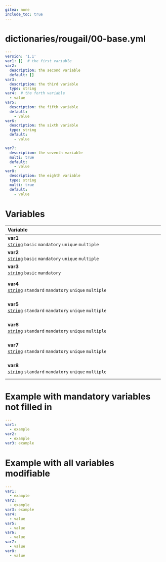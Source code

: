 ```yaml
---
gitea: none
include_toc: true
---
```

# dictionaries/rougail/00-base.yml

```yaml
---
version: '1.1'
var1: []  # the first variable
var2:
  description: the second variable
  default: []
var3:
  description: the third variable
  type: string
var4:  # the forth variable
  - value
var5:
  description: the fifth variable
  default:
    - value
var6:
  description: the sixth variable
  type: string
  default:
    - value

var7:
  description: the seventh variable
  multi: true
  default:
    - value
var8:
  description: the eighth variable
  type: string
  multi: true
  default:
    - value
```
# Variables

| Variable&nbsp;&nbsp;&nbsp;&nbsp;&nbsp;&nbsp;&nbsp;&nbsp;&nbsp;&nbsp;&nbsp;&nbsp;&nbsp;&nbsp;&nbsp;&nbsp;&nbsp;&nbsp;&nbsp;&nbsp;&nbsp;&nbsp;&nbsp;&nbsp;&nbsp;&nbsp;&nbsp;&nbsp;&nbsp;&nbsp;&nbsp;&nbsp;&nbsp;&nbsp;&nbsp;&nbsp;&nbsp;&nbsp;&nbsp;&nbsp;&nbsp;&nbsp;&nbsp;&nbsp;&nbsp;&nbsp;&nbsp;&nbsp;&nbsp;&nbsp;&nbsp;&nbsp;&nbsp;&nbsp;&nbsp;&nbsp;&nbsp;&nbsp;&nbsp;&nbsp;&nbsp;&nbsp;&nbsp;&nbsp;&nbsp;&nbsp;&nbsp;&nbsp;&nbsp;&nbsp;&nbsp;&nbsp;&nbsp;&nbsp;&nbsp;&nbsp;&nbsp;&nbsp;&nbsp;&nbsp;&nbsp;&nbsp;&nbsp;&nbsp;&nbsp;&nbsp;&nbsp;&nbsp;&nbsp;&nbsp;&nbsp;&nbsp;&nbsp;&nbsp;&nbsp;&nbsp;&nbsp;&nbsp;&nbsp;&nbsp;&nbsp;&nbsp;&nbsp;&nbsp;&nbsp;&nbsp;&nbsp;&nbsp;&nbsp;&nbsp;&nbsp;&nbsp;&nbsp;&nbsp;&nbsp;&nbsp;&nbsp;&nbsp;   | Description&nbsp;&nbsp;&nbsp;&nbsp;&nbsp;&nbsp;&nbsp;&nbsp;&nbsp;&nbsp;&nbsp;&nbsp;&nbsp;&nbsp;&nbsp;&nbsp;&nbsp;&nbsp;&nbsp;&nbsp;&nbsp;&nbsp;&nbsp;&nbsp;&nbsp;&nbsp;&nbsp;&nbsp;&nbsp;&nbsp;&nbsp;&nbsp;&nbsp;&nbsp;&nbsp;&nbsp;&nbsp;&nbsp;&nbsp;&nbsp;&nbsp;&nbsp;&nbsp;&nbsp;&nbsp;&nbsp;&nbsp;&nbsp;&nbsp;&nbsp;&nbsp;&nbsp;&nbsp;&nbsp;&nbsp;&nbsp;&nbsp;&nbsp;&nbsp;&nbsp;&nbsp;&nbsp;&nbsp;&nbsp;&nbsp;&nbsp;&nbsp;&nbsp;&nbsp;&nbsp;&nbsp;&nbsp;&nbsp;&nbsp;&nbsp;&nbsp;&nbsp;&nbsp;&nbsp;&nbsp;&nbsp;&nbsp;&nbsp;&nbsp;&nbsp;&nbsp;&nbsp;&nbsp;&nbsp;&nbsp;&nbsp;&nbsp;&nbsp;&nbsp;&nbsp;&nbsp;&nbsp;&nbsp;&nbsp;&nbsp;&nbsp;&nbsp;&nbsp;&nbsp;&nbsp;&nbsp;&nbsp;&nbsp;&nbsp;&nbsp;&nbsp;&nbsp;&nbsp;&nbsp;&nbsp;   |
|------------------------------------------------------------------------------------------------------------------------------------------------------------------------------------------------------------------------------------------------------------------------------------------------------------------------------------------------------------------------------------------------------------------------------------------------------------------------------------------------------------------------------------------------------------------------------------------------------------------------------------------------------------------------------------------------------------------------------------------------|---------------------------------------------------------------------------------------------------------------------------------------------------------------------------------------------------------------------------------------------------------------------------------------------------------------------------------------------------------------------------------------------------------------------------------------------------------------------------------------------------------------------------------------------------------------------------------------------------------------------------------------------------------------------------------------------------------------------------------|
| **var1**<br/>[`string`](https://rougail.readthedocs.io/en/latest/variable.html#variables-types) `basic` `mandatory` `unique` `multiple`                                                                                                                                                                                                                                                                                                                                                                                                                                                                                                                                                                                                        | The first variable.                                                                                                                                                                                                                                                                                                                                                                                                                                                                                                                                                                                                                                                                                                             |
| **var2**<br/>[`string`](https://rougail.readthedocs.io/en/latest/variable.html#variables-types) `basic` `mandatory` `unique` `multiple`                                                                                                                                                                                                                                                                                                                                                                                                                                                                                                                                                                                                        | The second variable.                                                                                                                                                                                                                                                                                                                                                                                                                                                                                                                                                                                                                                                                                                            |
| **var3**<br/>[`string`](https://rougail.readthedocs.io/en/latest/variable.html#variables-types) `basic` `mandatory`                                                                                                                                                                                                                                                                                                                                                                                                                                                                                                                                                                                                                            | The third variable.                                                                                                                                                                                                                                                                                                                                                                                                                                                                                                                                                                                                                                                                                                             |
| **var4**<br/>[`string`](https://rougail.readthedocs.io/en/latest/variable.html#variables-types) `standard` `mandatory` `unique` `multiple`                                                                                                                                                                                                                                                                                                                                                                                                                                                                                                                                                                                                     | The forth variable.<br/>**Default**: <br/>- value                                                                                                                                                                                                                                                                                                                                                                                                                                                                                                                                                                                                                                                                               |
| **var5**<br/>[`string`](https://rougail.readthedocs.io/en/latest/variable.html#variables-types) `standard` `mandatory` `unique` `multiple`                                                                                                                                                                                                                                                                                                                                                                                                                                                                                                                                                                                                     | The fifth variable.<br/>**Default**: <br/>- value                                                                                                                                                                                                                                                                                                                                                                                                                                                                                                                                                                                                                                                                               |
| **var6**<br/>[`string`](https://rougail.readthedocs.io/en/latest/variable.html#variables-types) `standard` `mandatory` `unique` `multiple`                                                                                                                                                                                                                                                                                                                                                                                                                                                                                                                                                                                                     | The sixth variable.<br/>**Default**: <br/>- value                                                                                                                                                                                                                                                                                                                                                                                                                                                                                                                                                                                                                                                                               |
| **var7**<br/>[`string`](https://rougail.readthedocs.io/en/latest/variable.html#variables-types) `standard` `mandatory` `unique` `multiple`                                                                                                                                                                                                                                                                                                                                                                                                                                                                                                                                                                                                     | The seventh variable.<br/>**Default**: <br/>- value                                                                                                                                                                                                                                                                                                                                                                                                                                                                                                                                                                                                                                                                             |
| **var8**<br/>[`string`](https://rougail.readthedocs.io/en/latest/variable.html#variables-types) `standard` `mandatory` `unique` `multiple`                                                                                                                                                                                                                                                                                                                                                                                                                                                                                                                                                                                                     | The eighth variable.<br/>**Default**: <br/>- value                                                                                                                                                                                                                                                                                                                                                                                                                                                                                                                                                                                                                                                                              |


# Example with mandatory variables not filled in

```yaml
---
var1:
  - example
var2:
  - example
var3: example
```
# Example with all variables modifiable

```yaml
---
var1:
  - example
var2:
  - example
var3: example
var4:
  - value
var5:
  - value
var6:
  - value
var7:
  - value
var8:
  - value
```

